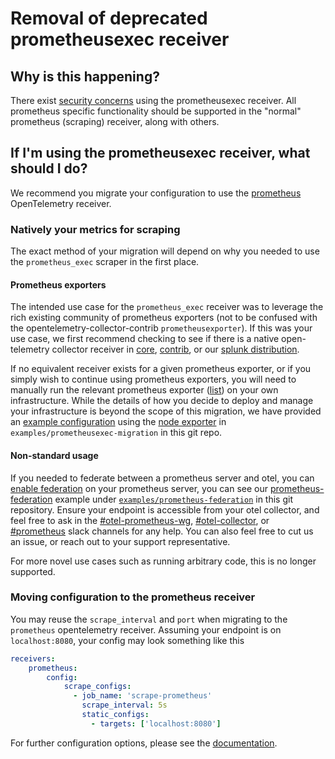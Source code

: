 # Removal of deprecated prometheusexec receiver
## Why is this happening?
There exist [security concerns](https://github.com/open-telemetry/opentelemetry-collector-contrib/issues/6722) using the prometheusexec receiver.  All prometheus specific functionality should be supported in the "normal" prometheus (scraping) receiver, along with others.

## If I'm using the prometheusexec receiver, what should I do?

We recommend you migrate your configuration to use the [prometheus](https://github.com/open-telemetry/opentelemetry-collector-contrib/tree/main/receiver/prometheusreceiver) OpenTelemetry receiver.

### Natively your metrics for scraping
The exact method of your migration will depend on why you needed to use the `prometheus_exec` scraper in the first place.


#### Prometheus exporters
The intended use case for the `prometheus_exec` receiver was to leverage the rich existing community of prometheus exporters (not to be confused with the opentelemetry-collector-contrib `prometheusexporter`). If this was your use case, we first recommend checking to see if there is a native open-telemetry collector receiver in [core](https://github.com/open-telemetry/opentelemetry-collector/tree/main/receiver), [contrib](https://github.com/open-telemetry/opentelemetry-collector-contrib/tree/main/receiver), or our [splunk distribution](https://github.com/signalfx/splunk-otel-collector/tree/main/internal/receiver).

If no equivalent receiver exists for a given prometheus exporter, or if you simply wish to continue using prometheus exporters, you will need to manually run the relevant prometheus exporter ([list](https://prometheus.io/docs/instrumenting/exporters/)) on your own infrastructure.  While the details of how you decide to deploy and manage your infrastructure is beyond the scope of this migration, we have provided an [example configuration](../../examples/prometheusexec-migration/README.md) using the [node exporter](https://github.com/prometheus/node_exporter#readme) in `examples/prometheusexec-migration` in this git repo.

#### Non-standard usage
If you needed to federate between a prometheus server and otel, you can [enable federation](https://prometheus.io/docs/prometheus/latest/federation/) on your prometheus server, you can see our [prometheus-federation](./examples/prometheus-federation/README.md) example under [`examples/prometheus-federation`](./examples/prometheus-federation) in this git repository.  Ensure your endpoint is accessible from your otel collector, and feel free to ask in the [#otel-prometheus-wg](https://cloud-native.slack.com/archives/C01LSCJBXDZ), [#otel-collector](https://cloud-native.slack.com/archives/C01N6P7KR6W), or [#prometheus](https://cloud-native.slack.com/archives/C167KFM6C) slack channels for any help.  You can also feel free to cut us an issue, or reach out to your support representative.

For more novel use cases such as running arbitrary code, this is no longer supported.

### Moving configuration to the prometheus receiver

You may reuse the `scrape_interval` and `port` when migrating to the `prometheus` opentelemetry receiver.
Assuming your endpoint is on `localhost:8080`, your config may look something like this

```yaml
receivers:
    prometheus:
        config:
            scrape_configs:
              - job_name: 'scrape-prometheus'
                scrape_interval: 5s
                static_configs:
                  - targets: ['localhost:8080']
```

For further configuration options, please see the [documentation](https://github.com/open-telemetry/opentelemetry-collector-contrib/tree/main/receiver/prometheusreceiver#readme).
